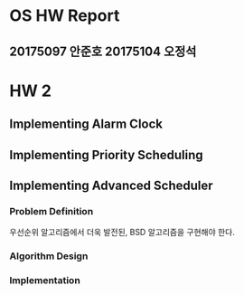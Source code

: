 # OS HW Report
## 20175097 안준호 20175104 오정석

# HW 2
## Implementing Alarm Clock

## Implementing Priority Scheduling

## Implementing Advanced Scheduler
### Problem Definition
우선순위 알고리즘에서 더욱 발전된, BSD 알고리즘을 구현해야 한다. 
### Algorithm Design

### Implementation

